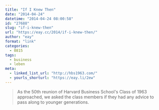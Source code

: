 ```yaml
---
title: "If I Knew Then"
date: "2014-04-24"
datetime: "2014-04-24 08:00:58"
id: "27688"
slug: "if-i-knew-then"
url: "https://eay.cc/2014/if-i-knew-then/"
author: "eay"
format: "link"
categories:
  - 0815
tags:
  - business
  - leben
meta:
  - linked_list_url: "http://hbs1963.com/"
  - yourls_shorturl: "https://eay.li/2ew"
---
```


> As the 50th reunion of Harvard Business School's Class of 1963 approached, we asked the class members if they had any advice to pass along to younger generations.
